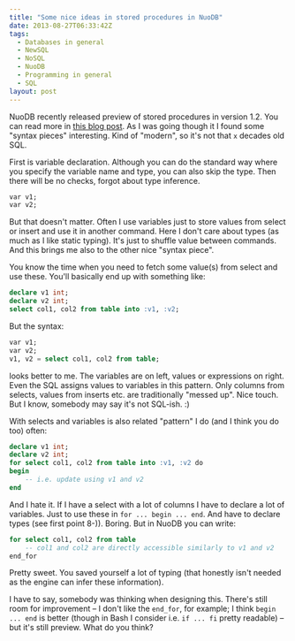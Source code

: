 ```yaml
---
title: "Some nice ideas in stored procedures in NuoDB"
date: 2013-08-27T06:33:42Z
tags:
  - Databases in general
  - NewSQL
  - NoSQL
  - NuoDB
  - Programming in general
  - SQL
layout: post
---
```

NuoDB recently released preview of stored procedures in version 1.2. You can read more in [this blog post][1]. As I was going though it I found some "syntax pieces" interesting. Kind of "modern", so it's not that `x` decades old SQL.

<!-- excerpt -->

First is variable declaration. Although you can do the standard way where you specify the variable name and type, you can also skip the type. Then there will be no checks, forgot about type inference.

```sql
var v1;
var v2;
```

But that doesn't matter. Often I use variables just to store values from select or insert and use it in another command. Here I don't care about types (as much as I like static typing). It's just to shuffle value between commands. And this brings me also to the other nice "syntax piece".

You know the time when you need to fetch some value(s) from select and use these. You'll basically end up with something like:

```sql
declare v1 int;
declare v2 int;
select col1, col2 from table into :v1, :v2;
```

But the syntax:

```sql
var v1;
var v2;
v1, v2 = select col1, col2 from table;
```

looks better to me. The variables are on left, values or expressions on right. Even the SQL assigns values to variables in this pattern. Only columns from selects, values from inserts etc. are traditionally "messed up". Nice touch. But I know, somebody may say it's not SQL-ish. :)

With selects and variables is also related "pattern" I do (and I think you do too) often:

```sql
declare v1 int;
declare v2 int;
for select col1, col2 from table into :v1, :v2 do
begin
	-- i.e. update using v1 and v2
end
```

And I hate it. If I have a select with a lot of columns I have to declare a lot of variables. Just to use these in `for ... begin ... end`. And have to declare types (see first point 8-)). Boring. But in NuoDB you can write:

```sql
for select col1, col2 from table
	-- col1 and col2 are directly accessible similarly to v1 and v2
end_for
```

Pretty sweet. You saved yourself a lot of typing (that honestly isn't needed as the engine can infer these information).

I have to say, somebody was thinking when designing this. There's still room for improvement – I don't like the `end_for`, for example; I think `begin ... end` is better (though in Bash I consider i.e. `if ... fi` pretty readable) – but it's still preview. What do you think?

[1]: http://dev.nuodb.com/techblog/nuodb-1-dot-2-sql-stored-procedures